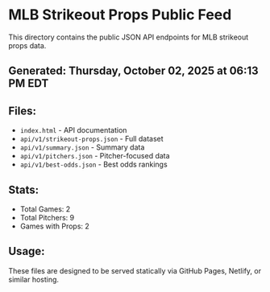 # MLB Strikeout Props Public Feed

This directory contains the public JSON API endpoints for MLB strikeout props data.

## Generated: Thursday, October 02, 2025 at 06:13 PM EDT

## Files:
- `index.html` - API documentation
- `api/v1/strikeout-props.json` - Full dataset
- `api/v1/summary.json` - Summary data
- `api/v1/pitchers.json` - Pitcher-focused data  
- `api/v1/best-odds.json` - Best odds rankings

## Stats:
- Total Games: 2
- Total Pitchers: 9
- Games with Props: 2

## Usage:
These files are designed to be served statically via GitHub Pages, Netlify, or similar hosting.
